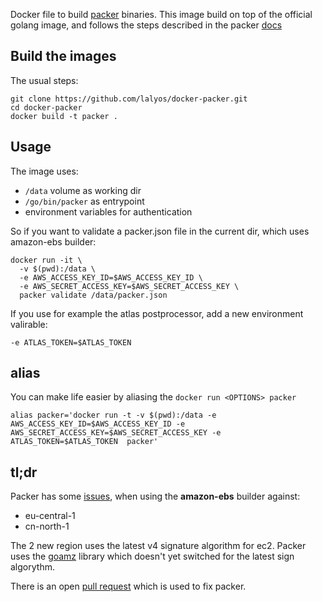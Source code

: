 
Docker file to build [packer](http://packer.io) binaries.
This image build on top of the official golang image,
and follows the steps described in the 
packer [docs](https://github.com/mitchellh/packer#developing-packer)

## Build the images

The usual steps:

```
git clone https://github.com/lalyos/docker-packer.git
cd docker-packer
docker build -t packer .
```

## Usage

The image uses:
 * `/data` volume as working dir
 * `/go/bin/packer` as entrypoint
 * environment variables for authentication

So if you want to validate a packer.json file in the current dir,
which uses amazon-ebs builder:

```
docker run -it \
  -v $(pwd):/data \
  -e AWS_ACCESS_KEY_ID=$AWS_ACCESS_KEY_ID \
  -e AWS_SECRET_ACCESS_KEY=$AWS_SECRET_ACCESS_KEY \
  packer validate /data/packer.json
```

If you use for example the atlas postprocessor, add a new environment valirable:

```
-e ATLAS_TOKEN=$ATLAS_TOKEN
```

## alias

You can make life easier by aliasing the `docker run <OPTIONS> packer`

```
alias packer='docker run -t -v $(pwd):/data -e AWS_ACCESS_KEY_ID=$AWS_ACCESS_KEY_ID -e AWS_SECRET_ACCESS_KEY=$AWS_SECRET_ACCESS_KEY -e ATLAS_TOKEN=$ATLAS_TOKEN  packer'
```

## tl;dr

Packer has some [issues](https://github.com/mitchellh/goamz/issues/120), 
when using the **amazon-ebs** builder against:

 * eu-central-1
 * cn-north-1

The 2 new region uses the latest v4 signature algorithm for ec2. Packer uses
the [goamz](https://github.com/mitchellh/goamz) library which doesn't yet switched
for the latest sign algorythm.

There is an open [pull request](https://github.com/mitchellh/goamz/pull/154) which
is used to fix packer.




